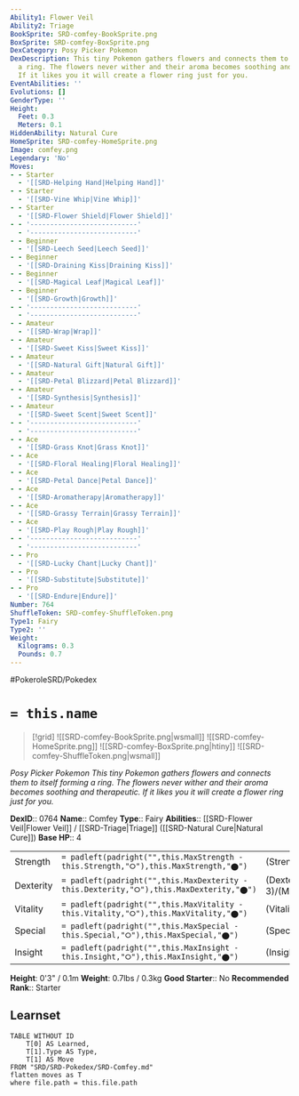 ```yaml
---
Ability1: Flower Veil
Ability2: Triage
BookSprite: SRD-comfey-BookSprite.png
BoxSprite: SRD-comfey-BoxSprite.png
DexCategory: Posy Picker Pokemon
DexDescription: This tiny Pokemon gathers flowers and connects them to itself forming
  a ring. The flowers never wither and their aroma becomes soothing and therapeutic.
  If it likes you it will create a flower ring just for you.
EventAbilities: ''
Evolutions: []
GenderType: ''
Height:
  Feet: 0.3
  Meters: 0.1
HiddenAbility: Natural Cure
HomeSprite: SRD-comfey-HomeSprite.png
Image: comfey.png
Legendary: 'No'
Moves:
- - Starter
  - '[[SRD-Helping Hand|Helping Hand]]'
- - Starter
  - '[[SRD-Vine Whip|Vine Whip]]'
- - Starter
  - '[[SRD-Flower Shield|Flower Shield]]'
- - '---------------------------'
  - '---------------------------'
- - Beginner
  - '[[SRD-Leech Seed|Leech Seed]]'
- - Beginner
  - '[[SRD-Draining Kiss|Draining Kiss]]'
- - Beginner
  - '[[SRD-Magical Leaf|Magical Leaf]]'
- - Beginner
  - '[[SRD-Growth|Growth]]'
- - '---------------------------'
  - '---------------------------'
- - Amateur
  - '[[SRD-Wrap|Wrap]]'
- - Amateur
  - '[[SRD-Sweet Kiss|Sweet Kiss]]'
- - Amateur
  - '[[SRD-Natural Gift|Natural Gift]]'
- - Amateur
  - '[[SRD-Petal Blizzard|Petal Blizzard]]'
- - Amateur
  - '[[SRD-Synthesis|Synthesis]]'
- - Amateur
  - '[[SRD-Sweet Scent|Sweet Scent]]'
- - '---------------------------'
  - '---------------------------'
- - Ace
  - '[[SRD-Grass Knot|Grass Knot]]'
- - Ace
  - '[[SRD-Floral Healing|Floral Healing]]'
- - Ace
  - '[[SRD-Petal Dance|Petal Dance]]'
- - Ace
  - '[[SRD-Aromatherapy|Aromatherapy]]'
- - Ace
  - '[[SRD-Grassy Terrain|Grassy Terrain]]'
- - Ace
  - '[[SRD-Play Rough|Play Rough]]'
- - '---------------------------'
  - '---------------------------'
- - Pro
  - '[[SRD-Lucky Chant|Lucky Chant]]'
- - Pro
  - '[[SRD-Substitute|Substitute]]'
- - Pro
  - '[[SRD-Endure|Endure]]'
Number: 764
ShuffleToken: SRD-comfey-ShuffleToken.png
Type1: Fairy
Type2: ''
Weight:
  Kilograms: 0.3
  Pounds: 0.7
---
```


#PokeroleSRD/Pokedex

# `= this.name`

> [!grid]
> ![[SRD-comfey-BookSprite.png|wsmall]]
> ![[SRD-comfey-HomeSprite.png]]
> ![[SRD-comfey-BoxSprite.png|htiny]]
> ![[SRD-comfey-ShuffleToken.png|wsmall]]


*Posy Picker Pokemon*
*This tiny Pokemon gathers flowers and connects them to itself forming a ring. The flowers never wither and their aroma becomes soothing and therapeutic. If it likes you it will create a flower ring just for you.*

**DexID**:: 0764
**Name**:: Comfey
**Type**:: Fairy
**Abilities**:: [[SRD-Flower Veil|Flower Veil]] / [[SRD-Triage|Triage]] ([[SRD-Natural Cure|Natural Cure]])
**Base HP**:: 4

|           |                                                                                        |                                          |
| --------- | -------------------------------------------------------------------------------------- | ---------------------------------------- |
| Strength  | `= padleft(padright("",this.MaxStrength - this.Strength,"⭘"),this.MaxStrength,"⬤")`    | (Strength::2)/(MaxStrength::4)   |
| Dexterity | `= padleft(padright("",this.MaxDexterity - this.Dexterity,"⭘"),this.MaxDexterity,"⬤")` | (Dexterity:: 3)/(MaxDexterity::6) |
| Vitality  | `= padleft(padright("",this.MaxVitality - this.Vitality,"⭘"),this.MaxVitality,"⬤")`    | (Vitality::2)/(MaxVitality::5)   |
| Special   | `= padleft(padright("",this.MaxSpecial - this.Special,"⭘"),this.MaxSpecial,"⬤")`       | (Special::2)/(MaxSpecial::5)     |
| Insight   | `= padleft(padright("",this.MaxInsight - this.Insight,"⭘"),this.MaxInsight,"⬤")`       | (Insight::3)/(MaxInsight::6)     |

**Height**: 0'3" / 0.1m
**Weight**: 0.7lbs / 0.3kg
**Good Starter**:: No
**Recommended Rank**:: Starter

## Learnset

```dataview
TABLE WITHOUT ID
    T[0] AS Learned,
    T[1].Type AS Type,
    T[1] AS Move
FROM "SRD/SRD-Pokedex/SRD-Comfey.md"
flatten moves as T
where file.path = this.file.path
```
